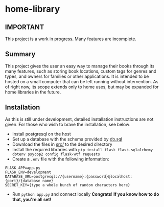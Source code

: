 # home-library
## IMPORTANT
This project is a work in progress. Many features are incomplete.
## Summary
This project gives the user an easy way to manage their books through its many features, such as storing book locations, custom tags for genres and types, and owners for families or other applications. It is intended to be hosted on a small computer that can be left running without intervention. As of right now, its scope extends only to home uses, but may be expanded for home libraries in the future.
## Installation
As this is still under development, detailed installation instructions are not given. For those who wish to brave the installation, see below:
- Install postgresql on the host
- Set up a database with the schema provided by [db.sql](db.sql)
- Download the files in [src/](src/) to the desired directory
- Install the required libraries with `pip install flask flask-sqlalchemy dotenv psycop2 config flask-wtf requests`
- Create a `.env` file with the following information:
```
FLASK_APP=app.py
FLASK_ENV=development
DATABASE_URL=postgresql://{username}:{password}@localhost:{port}/{database name}
SECRET_KEY={type a whole bunch of random characters here}
```
- Run `python app.py` and connect locally
**Congrats! If you know how to do that, you're all set!**
